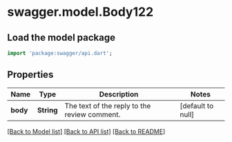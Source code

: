 # swagger.model.Body122

## Load the model package
```dart
import 'package:swagger/api.dart';
```

## Properties
Name | Type | Description | Notes
------------ | ------------- | ------------- | -------------
**body** | **String** | The text of the reply to the review comment. | [default to null]

[[Back to Model list]](../README.md#documentation-for-models) [[Back to API list]](../README.md#documentation-for-api-endpoints) [[Back to README]](../README.md)

